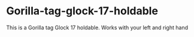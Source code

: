 # Gorilla-tag-glock-17-holdable
This is a Gorilla tag Glock 17 holdable. Works with your left and right hand
